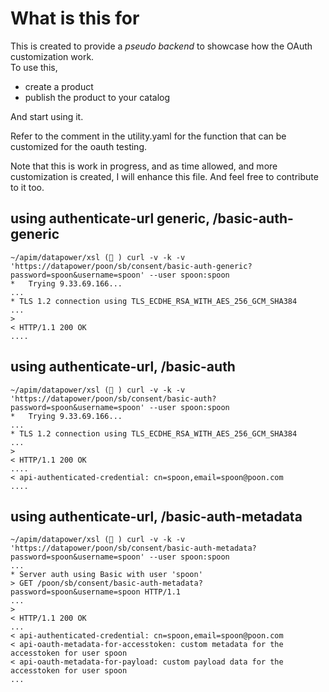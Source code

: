 # What is this for

This is created to provide a *pseudo backend* to showcase how the OAuth customization work.  
To use this, 
- create a product
- publish the product to your catalog

And start using it.

Refer to the comment in the utility.yaml for the function that can be customized for the oauth testing.

Note that this is work in progress, and as time allowed, and more customization is created, I will enhance this file.  And feel free to contribute to it too.

## using authenticate-url generic, /basic-auth-generic   
```
~/apim/datapower/xsl (💃 ) curl -v -k -v 'https://datapower/poon/sb/consent/basic-auth-generic?password=spoon&username=spoon' --user spoon:spoon
*   Trying 9.33.69.166...
...
* TLS 1.2 connection using TLS_ECDHE_RSA_WITH_AES_256_GCM_SHA384
...
> 
< HTTP/1.1 200 OK
....
```
## using authenticate-url, /basic-auth   
```
~/apim/datapower/xsl (💃 ) curl -v -k -v 'https://datapower/poon/sb/consent/basic-auth?password=spoon&username=spoon' --user spoon:spoon
*   Trying 9.33.69.166...
...
* TLS 1.2 connection using TLS_ECDHE_RSA_WITH_AES_256_GCM_SHA384
...
> 
< HTTP/1.1 200 OK
....
< api-authenticated-credential: cn=spoon,email=spoon@poon.com
....

```
## using authenticate-url, /basic-auth-metadata
```
~/apim/datapower/xsl (💃 ) curl -v -k -v 'https://datapower/poon/sb/consent/basic-auth-metadata?password=spoon&username=spoon' --user spoon:spoon
...
* Server auth using Basic with user 'spoon'
> GET /poon/sb/consent/basic-auth-metadata?password=spoon&username=spoon HTTP/1.1
...
> 
< HTTP/1.1 200 OK
...
< api-authenticated-credential: cn=spoon,email=spoon@poon.com
< api-oauth-metadata-for-accesstoken: custom metadata for the accesstoken for user spoon
< api-oauth-metadata-for-payload: custom payload data for the accesstoken for user spoon
...
```
